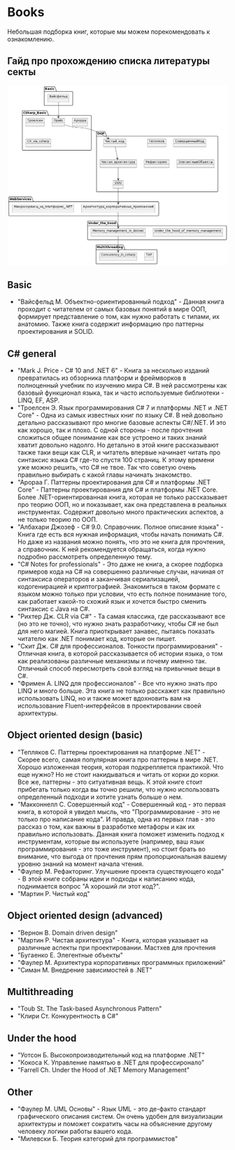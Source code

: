 # Books

Небольшая подборка книг, которые мы можем порекомендовать к ознакомлению.

## Гайд про прохождению списка литературы секты

![books](Book-guide.png)

## Basic

- "Вайсфельд М. Объектно-ориентированный подход" - Данная книга проходит с читателем от самых базовых понятий в мире ООП, формирует представление о том, как нужно работать с типами, их анатомию. Также книга содержит информацию про паттерны проектирования и SOLID.

## C# general

- "Mark J. Price - C# 10 and .NET 6" - Книга за несколько изданий превратилась из обзорника платформ и фреймворков в полноценный учебник по изучению мира C#. В ней рассмотрены как базовый функционал языка, так и часто используемые библиотеки - LINQ, EF, ASP.
- "Троелсен Э. Язык программирования C# 7 и платформы .NET и .NET Core" - Одна из самых известных книг по языку C#. В ней довольно детально рассказывают про многие базовые аспекты C#/.NET. И это как хорошо, так и плохо. С одной стороны - после прочтения сложиться общее понимание как все устроено и таких знаний хватит довольно надолго. Но детально в этой книге рассказывают также таки вещи как CLR, и читатель впервые начинает читать про синтаксис языка C# где-то спустя 100 страниц. К этому времени уже можно решить, что C# не твое. Так что советую очень правильно выбирать с какой главы начинать знакомство.
- "Арораа Г. Паттерны проектирования для C# и платформы .NET Core" - Паттерны проектирования для C# и платформы .NET Core. Более .NET-ориентированная книга, которая не только рассказывает про теорию ООП, но и показывает, как она представлена в реальных инструментах. Содержит довольно много практических аспектов, а не только теорию по ООП.
- "Албахари Джозеф - C# 9.0. Справочник. Полное описание языка" - Книга где есть вся нужная информация, чтобы начать понимать C#. Но даже из названия можно понять, что это не книга для прочтения, а справочник. К ней рекомендуется обращаться, когда нужно подробно рассмотреть определенную тему.
- "C# Notes for professionals" - Это даже не книга, а скорее подборка примеров кода на C# на совершенно различные случаи, начиная от синтаксиса операторов и заканчивая сериализацией, кодогенирацией и криптографией. Знакомиться в таком формате с языком можно только при условии, что есть полное понимание того, как работает какой-то схожий язык и хочется быстро сменить синтаксис с Java на C#.
- "Рихтер Дж. CLR via C#" - Та самая классика, где рассказывают все (но это не точно), что нужно знать разработчику, чтобы C# не был для него магией. Книга приоткрывает занавес, пытаясь показать читателю как .NET понимает код, которые он пишет.
- "Скит Дж. C# для профессионалов. Тонкости программирования" - Отличная книга, в которой рассказывается об истории языка, о том как реализованы различные механизмы и почему именно так. Отличный способ пересмотреть свой взгляд на привычные вещи в C#.
- "Фримен А. LINQ для профессионалов" - Все что нужно знать про LINQ и много больше. Эта книга не только расскажет как правильно использовать LINQ, но и также может вдохновить вам на использование Fluent-интерфейсов в проектировании своей архитектуры.

## Object oriented design (basic)

- "Тепляков С. Паттерны проектирования на платформе .NET" - Скорее всего, самая популярная книга про паттерны в мире .NET. Хорошо изложенная теория, которая подкрепляется практикой. Что еще нужно? Но не стоит накидываться и читать от корки до корки. Все же, паттерны - это ситуативная вещь. К этой книге стоит прибегать только когда вы точно решили, что нужно использовать определенный подходи и хотите узнать больше о нем.
- "Макконнелл С. Совершенный код" - Совершенный код - это первая книга, в которой я увидел мысль, что "Программирование - это не только про написание кода". И правда, одна из первых глав - это рассказ о том, как важны в разработке метафоры и как их правильно использовать. Данная книга поможет изменить подход к инструментам, которые вы используете (например, ваш язык программирования - это тоже инструмент), но стоит брать во внимание, что выгода от прочтения прям пропорциональная вашему уровню знаний на момент начала чтения.
- "Фаулер М. Рефакторинг. Улучшение проекта существующего кода" - В этой книге собраны идеи и подходы к написанию кода, поднимается вопрос "А хороший ли этот код?".
- "Мартин Р. Чистый код"

## Object oriented design (advanced)

- "Вернон В. Domain driven design"
- "Мартин Р. Чистая архитектура" - Книга, которая указывает на различные аспекты при проектировании. Мастхев для прочтения
- "Бугаенко Е. Элегентные объекты"
- "Фаулер М. Архитектура корпоративных программных приложений"
- "Симан М. Внедрение зависимостей в .NET"

## Multithreading

- "Toub St. The Task-based Asynchronous Pattern"
- "Клири Ст. Конкурентность в C#"

## Under the hood

- "Уотсон Б. Высокопроизводительный код на платформе .NET"
- "Кокоса К. Управление памятью в .NET для профессиронало"
- "Farrell Ch. Under the Hood of .NET Memory Management"

## Other

- "Фаулер М. UML Основы" - Язык UML - это де-факто стандарт графического описания систем. Он очень удобен для визуализации архитектуры и поможет сократить часы на объяснение другому человеку логики работы вашего кода.
- "Милевски Б. Теория категорий для программистов"
